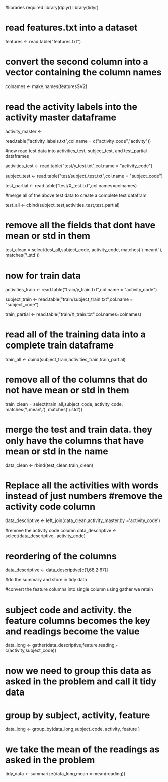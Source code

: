 #libraries required
library(dplyr)
library(tidyr)


# read features.txt into a dataset
features <- read.table("features.txt")

# convert the second column into a vector containing the column names 
 
 colnames <- make.names(features$V2)
# read the activity labels into the activity master dataframe
 
 activity_master <-  
 
 read.table("activity_labels.txt",col.name = c("activity_code","activity"))
  
#now read test data into activities_test, subject_test, and test_partial dataframes 
    
   activities_test <- read.table("test/y_test.txt",col.name = "activity_code")
  
 
subject_test <- read.table("test/subject_test.txt",col.name = "subject_code")

 test_partial <-   read.table("test/X_test.txt",col.names=colnames)

#merge all of the above test data to create a complete test datafram

 test_all <- cbind(subject_test,activities_test,test_partial)


# remove all the fields that dont have mean or std in them 
test_clean =      select(test_all,subject_code, activity_code, matches('\\.mean\\.'), matches('\\.std'))


# now for train data 

  activities_train <- read.table("train/y_train.txt",col.name = "activity_code")
  
 
subject_train <- read.table("train/subject_train.txt",col.name = "subject_code")

 train_partial <-   read.table("train/X_train.txt",col.names=colnames)


# read all of the training data into a complete train dataframe 
 train_all <- cbind(subject_train,activities_train,train_partial)
 
 # remove all of the columns that do not have mean or std in them 
 
 train_clean =      select(train_all,subject_code, activity_code, matches('\\.mean\\.'), matches('\\.std'))
 
# merge the test and train data. they only have the columns that have mean or std in the name 

data_clean <- rbind(test_clean,train_clean)


# Replace all the activities with words instead of just numbers  #remove the activity code column 

data_descriptive <- left_join(data_clean,activity_master,by ='activity_code')

#remove the activity code column 
data_descriptive <- select(data_descriptive,-activity_code)

# reordering of the columns

data_descriptive <- data_descriptive[c(1,68,2:67)]

#do the summary and store in tidy data

#convert the feature columns into single column using gather we retain
# subject code and activity. the feature columns becomes the key and readings become the value

data_long <- gather(data_descriptive,feature,reading,-c(activity,subject_code))

# now we need to group this data as asked in the problem and call it tidy data 

# group by subject, activity, feature 

data_long <- group_by(data_long,subject_code, activity, feature )
# we take the mean of the readings as asked in the problem 

tidy_data <- summarize(data_long,mean = mean(reading))





